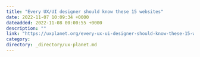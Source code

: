 ```yaml
---
title: "Every UX/UI designer should know these 15 websites"
date: 2022-11-07 10:09:34 +0000
dateadded: 2022-11-08 00:00:55 +0000
description: ""
link: "https://uxplanet.org/every-ux-ui-designer-should-know-these-15-websites-987b0b45937f?source=rss----819cc2aaeee0---4"
category:
directory: _directory/ux-planet.md
---
```

